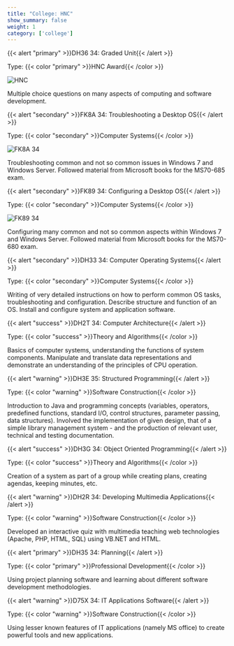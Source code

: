 ```yaml
---
title: "College: HNC"
show_summary: false
weight: 1
category: ['college']
---
```


{{< alert "primary" >}}DH36 34: Graded Unit{{< /alert >}}

Type: {{< color "primary" >}}HNC Award{{< /color >}}

![HNC](/img/cert/hnc.jpg)


Multiple choice questions on many aspects of computing and software development.

{{< alert "secondary" >}}FK8A 34: Troubleshooting a Desktop OS{{< /alert >}}

Type: {{< color "secondary" >}}Computer Systems{{< /color >}}

![FK8A 34](/img/course/kc/hnc/FK8A-34.png)

Troubleshooting common and not so common issues in Windows 7 and Windows Server. Followed material from Microsoft books for the MS70-685 exam.

{{< alert "secondary" >}}FK89 34: Configuring a Desktop OS{{< /alert >}}

Type: {{< color "secondary" >}}Computer Systems{{< /color >}}

![FK89 34](/img/course/kc/hnc/FK89-34.png)

Configuring many common and not so common aspects within Windows 7 and Windows Server. Followed material from Microsoft books for the MS70-680 exam.

{{< alert "secondary" >}}DH33 34: Computer Operating Systems{{< /alert >}}

Type: {{< color "secondary" >}}Computer Systems{{< /color >}}

Writing of very detailed instructions on how to perform common OS tasks, troubleshooting and configuration. Describe structure and function of an OS. Install and configure system and application software.

{{< alert "success" >}}DH2T 34: Computer Architecture{{< /alert >}}

Type: {{< color "success" >}}Theory and Algorithms{{< /color >}}

Basics of computer systems, understanding the functions of system components. Manipulate and translate data representations and demonstrate an understanding of the principles of CPU operation.

{{< alert "warning" >}}DH3E 35: Structured Programming{{< /alert >}}

Type: {{< color "warning" >}}Software Construction{{< /color >}}

Introduction to Java and programming concepts (variables, operators, predefined functions, standard I/O, control structures, parameter passing, data structures). Involved the implementation of given design, that of a simple library management system - and the production of relevant user, technical and testing documentation.

{{< alert "success" >}}DH3G 34: Object Oriented Programming{{< /alert >}}

Type: {{< color "success" >}}Theory and Algorithms{{< /color >}}

Creation of a system as part of a group while creating plans, creating agendas, keeping minutes, etc.

{{< alert "warning" >}}DH2R 34: Developing Multimedia Applications{{< /alert >}}

Type: {{< color "warning" >}}Software Construction{{< /color >}}

Developed an interactive quiz with multimedia teaching web technologies (Apache, PHP, HTML, SQL) using VB.NET and HTML.

{{< alert "primary" >}}DH35 34: Planning{{< /alert >}}

Type: {{< color "primary" >}}Professional Development{{< /color >}}

Using project planning software and learning about different software development methodologies.

{{< alert "warning" >}}D75X 34: IT Applications Software{{< /alert >}}

Type: {{< color "warning" >}}Software Construction{{< /color >}}

Using lesser known features of IT applications (namely MS office) to create powerful tools and new applications.
